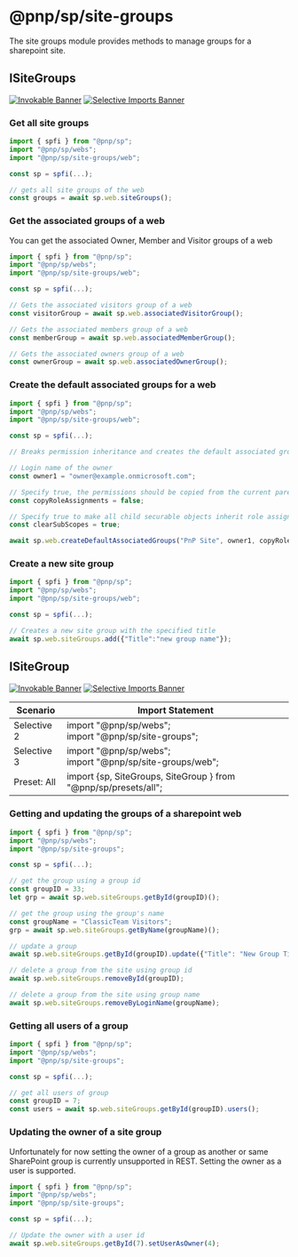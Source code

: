 # @pnp/sp/site-groups

The site groups module provides methods to manage groups for a sharepoint site.

## ISiteGroups

[![Invokable Banner](https://img.shields.io/badge/Invokable-informational.svg)](../concepts/invokable.md) [![Selective Imports Banner](https://img.shields.io/badge/Selective%20Imports-informational.svg)](../concepts/selective-imports.md)  

### Get all site groups

```TypeScript
import { spfi } from "@pnp/sp";
import "@pnp/sp/webs";
import "@pnp/sp/site-groups/web";

const sp = spfi(...);

// gets all site groups of the web
const groups = await sp.web.siteGroups();
```

### Get the associated groups of a web

You can get the associated Owner, Member and Visitor groups of a web

```TypeScript
import { spfi } from "@pnp/sp";
import "@pnp/sp/webs";
import "@pnp/sp/site-groups/web";

const sp = spfi(...);

// Gets the associated visitors group of a web
const visitorGroup = await sp.web.associatedVisitorGroup();

// Gets the associated members group of a web
const memberGroup = await sp.web.associatedMemberGroup();

// Gets the associated owners group of a web
const ownerGroup = await sp.web.associatedOwnerGroup();

```

### Create the default associated groups for a web

```TypeScript
import { spfi } from "@pnp/sp";
import "@pnp/sp/webs";
import "@pnp/sp/site-groups/web";

const sp = spfi(...);

// Breaks permission inheritance and creates the default associated groups for the web

// Login name of the owner
const owner1 = "owner@example.onmicrosoft.com";

// Specify true, the permissions should be copied from the current parent scope, else false
const copyRoleAssignments = false;

// Specify true to make all child securable objects inherit role assignments from the current object
const clearSubScopes = true;

await sp.web.createDefaultAssociatedGroups("PnP Site", owner1, copyRoleAssignments, clearSubScopes);
```

### Create a new site group

```TypeScript
import { spfi } from "@pnp/sp";
import "@pnp/sp/webs";
import "@pnp/sp/site-groups/web";

const sp = spfi(...);

// Creates a new site group with the specified title
await sp.web.siteGroups.add({"Title":"new group name"});
```

## ISiteGroup

[![Invokable Banner](https://img.shields.io/badge/Invokable-informational.svg)](../concepts/invokable.md) [![Selective Imports Banner](https://img.shields.io/badge/Selective%20Imports-informational.svg)](../concepts/selective-imports.md)  

|Scenario|Import Statement|
|--|--|
|Selective 2|import "@pnp/sp/webs";<br />import "@pnp/sp/site-groups";|
|Selective 3|import "@pnp/sp/webs";<br />import "@pnp/sp/site-groups/web";|
|Preset: All|import {sp, SiteGroups, SiteGroup } from "@pnp/sp/presets/all";|

### Getting and updating the groups of a sharepoint web

```TypeScript
import { spfi } from "@pnp/sp";
import "@pnp/sp/webs";
import "@pnp/sp/site-groups";

const sp = spfi(...);

// get the group using a group id
const groupID = 33;
let grp = await sp.web.siteGroups.getById(groupID)();

// get the group using the group's name
const groupName = "ClassicTeam Visitors";
grp = await sp.web.siteGroups.getByName(groupName)();

// update a group
await sp.web.siteGroups.getById(groupID).update({"Title": "New Group Title"});

// delete a group from the site using group id
await sp.web.siteGroups.removeById(groupID);

// delete a group from the site using group name
await sp.web.siteGroups.removeByLoginName(groupName);
```

### Getting all users of a group

```TypeScript
import { spfi } from "@pnp/sp";
import "@pnp/sp/webs";
import "@pnp/sp/site-groups";

const sp = spfi(...);

// get all users of group
const groupID = 7;
const users = await sp.web.siteGroups.getById(groupID).users();
```

### Updating the owner of a site group

Unfortunately for now setting the owner of a group as another or same SharePoint group is currently unsupported in REST. Setting the owner as a user is supported.

```TypeScript
import { spfi } from "@pnp/sp";
import "@pnp/sp/webs";
import "@pnp/sp/site-groups";

const sp = spfi(...);

// Update the owner with a user id
await sp.web.siteGroups.getById(7).setUserAsOwner(4);
```
